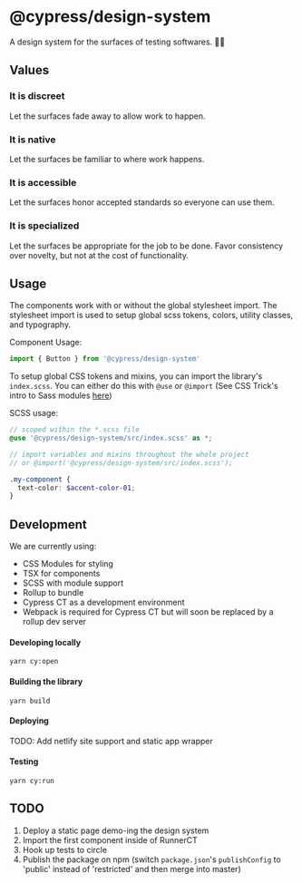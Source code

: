 # @cypress/design-system

A design system for the surfaces of testing softwares. 🐛💅

## Values

### It is discreet

Let the surfaces fade away to allow work to happen.

### It is native

Let the surfaces be familiar to where work happens.

### It is accessible

Let the surfaces honor accepted standards so everyone can use them.

### It is specialized

Let the surfaces be appropriate for the job to be done. Favor consistency over novelty, but not at the cost of functionality.

## Usage
The components work with or without the global stylesheet import. The stylesheet import is used to setup global scss tokens, colors, utility classes, and typography.

Component Usage:

```jsx
import { Button } from '@cypress/design-system'
```

To setup global CSS tokens and mixins, you can import the library's `index.scss`. You can either do this with `@use` or `@import` (See CSS Trick's intro to Sass modules [here](https://css-tricks.com/introducing-sass-modules/#import-files-with-use))

SCSS usage:

```scss
// scoped within the *.scss file
@use '@cypress/design-system/src/index.scss' as *;

// import variables and mixins throughout the whole project
// or @import('@cypress/design-system/src/index.scss');

.my-component {
  text-color: $accent-color-01;
}
```

## Development
We are currently using:
* CSS Modules for styling
* TSX for components
* SCSS with module support
* Rollup to bundle
* Cypress CT as a development environment
* Webpack is required for Cypress CT but will soon be replaced by a rollup dev server

#### Developing locally

`yarn cy:open`

#### Building the library

`yarn build`

#### Deploying

TODO: Add netlify site support and static app wrapper

#### Testing

`yarn cy:run`

## TODO
1. Deploy a static page demo-ing the design system
2. Import the first component inside of RunnerCT
3. Hook up tests to circle
4. Publish the package on npm (switch `package.json`'s `publishConfig` to 'public' instead of 'restricted' and then merge into master)
